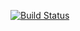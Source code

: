 [![Build Status](https://travis-ci.org/carlosjfernandes/container.svg?branch=master)](https://travis-ci.org/carlosjfernandes/container)